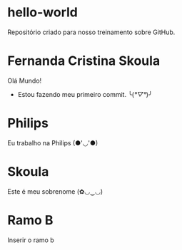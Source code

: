 # hello-world
Repositório criado para nosso treinamento sobre GitHub.

# Fernanda Cristina Skoula
Olá Mundo! 
- Estou fazendo meu primeiro commit. ╰(*°▽°*)╯

# Philips
Eu trabalho na Philips (●'◡'●)

# Skoula
Este é meu sobrenome (✿◡‿◡)

# Ramo B
Inserir o ramo b
